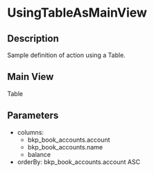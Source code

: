 # UsingTableAsMainView

## Description

Sample definition of action using a Table.

## Main View

Table

## Parameters

* columns:
  * bkp_book_accounts.account
  * bkp_book_accounts.name
  * balance
* orderBy: bkp_book_accounts.account ASC
